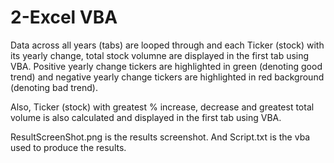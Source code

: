 # 2-Excel VBA

Data across all years (tabs) are looped through and each Ticker (stock) with its yearly change, total stock volumne are displayed in the first tab using VBA. Positive yearly change tickers are highlighted in green (denoting good trend) and negative yearly change tickers are highlighted in red background (denoting bad trend).

Also, Ticker (stock) with greatest % increase, decrease and greatest total volume is also calculated and displayed in the first tab using VBA.

ResultScreenShot.png is the results screenshot. And Script.txt is the vba used to produce the results.
